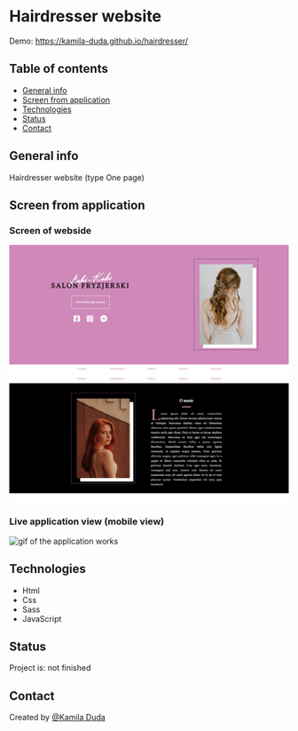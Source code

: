 # Hairdresser website
Demo:  <a href="https://kamila-duda.github.io/hairdresser/" target="_blank">https://kamila-duda.github.io/hairdresser/</a>
## Table of contents

- [General info](#general-info)
- [Screen from application](#screen-from-application)
- [Technologies](#technologies)
- [Status](#status)
- [Contact](#contact)

## General info

Hairdresser website (type One page)

## Screen from application 

### Screen of webside
![gif of the application works](https://github.com/kamila-duda/hairdresser/blob/master/images/screen1.PNG?raw=true)
![gif of the application works](https://github.com/kamila-duda/hairdresser/blob/master/images/screen2.PNG?raw=true)
### Live application view (mobile view)

![gif of the application works](https://github.com/kamila-duda/hairdresser/blob/master/images/gif.gif?raw=true)

## Technologies

- Html
- Css
- Sass
- JavaScript

## Status

Project is: not finished

## Contact

Created by [@Kamila Duda](https://github.com/kamila-duda)
